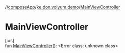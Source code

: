 //[composeApp](../../index.md)/[ke.don.volyum.demo](index.md)/[MainViewController](-main-view-controller.md)

# MainViewController

[ios]\
fun [MainViewController](-main-view-controller.md)(): &lt;Error class: unknown class&gt;